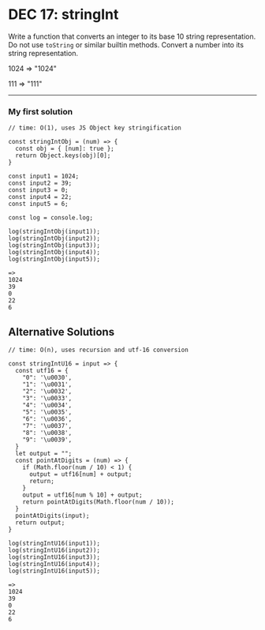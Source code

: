 # DEC 17: stringInt

Write a function that converts an integer to its base 10 string representation. 
Do not use `toString` or similar builtin methods. Convert a number into its string representation.

1024 => "1024"

111 => "111"

---

### My first solution

```
// time: O(1), uses JS Object key stringification

const stringIntObj = (num) => {
  const obj = { [num]: true };
  return Object.keys(obj)[0];
}
```

```
const input1 = 1024;
const input2 = 39;
const input3 = 0;
const input4 = 22;
const input5 = 6;

const log = console.log;

log(stringIntObj(input1));
log(stringIntObj(input2));
log(stringIntObj(input3));
log(stringIntObj(input4));
log(stringIntObj(input5));

=>
1024
39
0
22
6
```

## Alternative Solutions

```
// time: O(n), uses recursion and utf-16 conversion

const stringIntU16 = input => {
  const utf16 = {
    "0": '\u0030',
    "1": '\u0031',
    "2": '\u0032',
    "3": '\u0033',
    "4": '\u0034',
    "5": '\u0035',
    "6": '\u0036',
    "7": '\u0037',
    "8": '\u0038',
    "9": '\u0039',
  }
  let output = "";
  const pointAtDigits = (num) => {
    if (Math.floor(num / 10) < 1) {
      output = utf16[num] + output;
      return;
    }
    output = utf16[num % 10] + output;
    return pointAtDigits(Math.floor(num / 10));
  }
  pointAtDigits(input);
  return output;
}
```

```
log(stringIntU16(input1));
log(stringIntU16(input2));
log(stringIntU16(input3));
log(stringIntU16(input4));
log(stringIntU16(input5));

=>
1024
39
0
22
6
```

